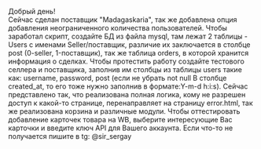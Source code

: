 Добрый день!<br>
Сейчас сделан поставщик "Madagaskaria", так же добавлена опция добавления неограниченного количества пользователей. Чтобы заработал скрипт, создайте БД из файла mysql, там лежат 2 таблицы - Users с именами Seller/поставщик, различие их заключается в столбце post (0-seller, 1-поставщик),
так же таблица orders, в которой хранится информация о сделках. Чтобы протестить работу создайте тестового селлера и поставщика, заполнив им столбцы из таблицы users такие как: username, password, post (если не убрать not null В столбце created_at, то его тоже нужно заполнив в формате:Y-m-d h:i:s).
Сейчас представлено так, что реализована полная логика, кому не разрешен доступ к какой-то странице, перенаправляет на страницу error.html, так же реализована корзина и различные модули. Чтобы оттестировать добавление карточек товара на WB, выберите интересующие Вас карточки и введите ключ API для Вашего аккаунта.
Если что-то не получается пишите в tg: @sir_sergay
